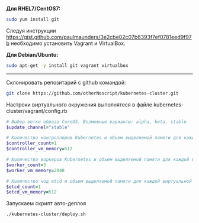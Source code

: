 **Для RHEL7/CentOS7:**

```bash
sudo yum install git
```

Следуя инструкции https://gist.github.com/paulmaunders/3e2cbe02c07b6393f7ef0781eed9f97b необходимо установить Vagrant и VirtualBox.

**Для Debian/Ubuntu:**

```bash
sudo apt-get -y install git vagrant virtualbox
```
---------------------

Склонировать репозитарий с github командой:

```bash
git clone https://github.com/otherNoscript/kubernetes-cluster.git
```

Настроки виртуального окружения выполнятеся в файле kubernetes-cluster/vagrant/config.rb

```ruby
# Выбор ветки образа CoreOS. Возможные варианты: alpha, beta, stable 
$update_channel="stable"

# Количество контроллеров Kubernetes и объем выделяемой памяти для каждой виртуальной машины
$controller_count=1
$controller_vm_memory=512

# Количество воркеров Kubernetes и объем выделяемой памяти для каждой виртуальной машины
$worker_count=3
$worker_vm_memory=2048

# Количество нод etcd и объем выделяемой памяти для каждой виртуальной машины
$etcd_count=1
$etcd_vm_memory=512
```

Запускаем скрипт авто-деплоя

```bash
./kubernetes-cluster/deploy.sh
```
